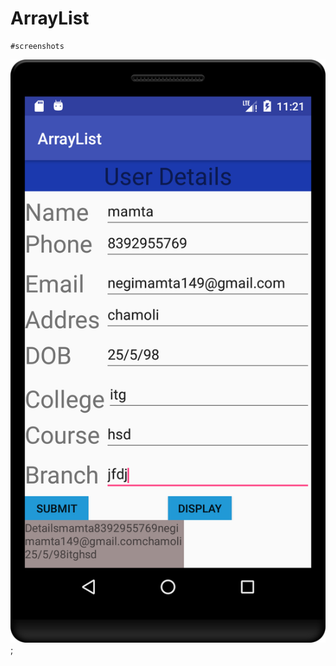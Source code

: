 # ArrayList
```
#screenshots
```
![alt test](https://github.com/mamtanegi1006/ArrayList/blob/master/device-2018-07-05-112139.png);

